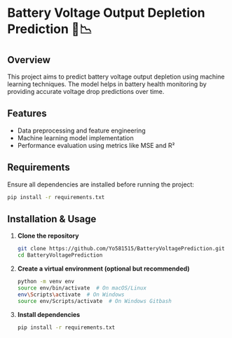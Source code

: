# Battery Voltage Output Depletion Prediction 🔋📉

## Overview  
This project aims to predict battery voltage output depletion using machine learning techniques. The model helps in battery health monitoring by providing accurate voltage drop predictions over time.

## Features  
- Data preprocessing and feature engineering  
- Machine learning model implementation
- Performance evaluation using metrics like MSE and R²

## Requirements  
Ensure all dependencies are installed before running the project:
```bash
pip install -r requirements.txt
```

## Installation & Usage  
1. **Clone the repository**  
   ```bash
   git clone https://github.com/Yo581515/BatteryVoltagePrediction.git
   cd BatteryVoltagePrediction
   ```

2. **Create a virtual environment (optional but recommended)**  
   ```bash
   python -m venv env
   source env/bin/activate  # On macOS/Linux
   env\Scripts\activate  # On Windows
   source env/Scripts/activate  # On Windows Gitbash
   ```

3. **Install dependencies**  
   ```bash
   pip install -r requirements.txt
   ```

<!-- 
4. **Run the model notebook**  
   Open Jupyter Notebook and run `model_tf1.ipynb` step by step. You can launch Jupyter Notebook with:
   ```bash
   jupyter notebook
   ```

## Data  
- The dataset consists of battery voltage readings over time.  
- Ensure the data is properly formatted before running the model.  

## Model & Methodology  
- **LSTM neural networks** for time-series voltage prediction  
- **StandardScaler** for feature normalization  
- Evaluation using **Mean Squared Error (MSE)** and **R² score**  

## Results  
- Model accuracy and performance metrics will be included after training.  
- Outperforms baseline models in predicting battery depletion trends.  

## Contribution  
Contributions are welcome! Fork the repository, create a branch, and submit a pull request.  

## License  
This project is licensed under the MIT License.  

---
### 🔗 Contact & Support  
For questions, feel free to open an issue on GitHub or reach out.  
-->